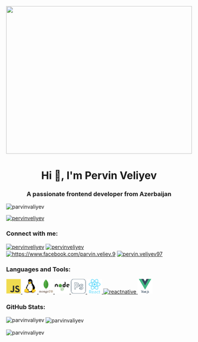 <img height="400" width="100%" src="https://upload.wikimedia.org/wikipedia/commons/6/6f/Programming123najra.gif" />
<h1 align="center">Hi 👋, I'm Pervin Veliyev</h1>
<h3 align="center">A passionate frontend developer from Azerbaijan</h3>

<p align="left"> <img src="https://komarev.com/ghpvc/?username=parvinvaliyev&label=Profile%20views&color=0e75b6&style=flat" alt="parvinvaliyev" /> </p>

<p align="left"> <a href="https://twitter.com/pervinveliyev" target="blank"><img src="https://img.shields.io/twitter/follow/pervinveliyev?logo=twitter&style=for-the-badge" alt="pervinveliyev" /></a> </p>

<h3 align="left">Connect with me:</h3>
<p align="left">
<a href="https://twitter.com/pervinveliyev" target="blank"><img align="center" src="https://raw.githubusercontent.com/rahuldkjain/github-profile-readme-generator/master/src/images/icons/Social/twitter.svg" alt="pervinveliyev" height="30" width="40" /></a>
<a href="https://linkedin.com/in/pervinveliyev" target="blank"><img align="center" src="https://raw.githubusercontent.com/rahuldkjain/github-profile-readme-generator/master/src/images/icons/Social/linked-in-alt.svg" alt="pervinveliyev" height="30" width="40" /></a>
<a href="https://fb.com/https://www.facebook.com/parvin.veliev.9" target="blank"><img align="center" src="https://raw.githubusercontent.com/rahuldkjain/github-profile-readme-generator/master/src/images/icons/Social/facebook.svg" alt="https://www.facebook.com/parvin.veliev.9" height="30" width="40" /></a>
<a href="https://instagram.com/pervin.veliyev97" target="blank"><img align="center" src="https://raw.githubusercontent.com/rahuldkjain/github-profile-readme-generator/master/src/images/icons/Social/instagram.svg" alt="pervin.veliyev97" height="30" width="40" /></a>
</p>

<h3 align="left">Languages and Tools:</h3>
<p align="left"> <a href="https://developer.mozilla.org/en-US/docs/Web/JavaScript" target="_blank" rel="noreferrer"> <img src="https://raw.githubusercontent.com/devicons/devicon/master/icons/javascript/javascript-original.svg" alt="javascript" width="40" height="40"/> </a> <a href="https://www.linux.org/" target="_blank" rel="noreferrer"> <img src="https://raw.githubusercontent.com/devicons/devicon/master/icons/linux/linux-original.svg" alt="linux" width="40" height="40"/> </a> <a href="https://www.mongodb.com/" target="_blank" rel="noreferrer"> <img src="https://raw.githubusercontent.com/devicons/devicon/master/icons/mongodb/mongodb-original-wordmark.svg" alt="mongodb" width="40" height="40"/> </a> <a href="https://nodejs.org" target="_blank" rel="noreferrer"> <img src="https://raw.githubusercontent.com/devicons/devicon/master/icons/nodejs/nodejs-original-wordmark.svg" alt="nodejs" width="40" height="40"/> </a> <a href="https://www.photoshop.com/en" target="_blank" rel="noreferrer"> <img src="https://raw.githubusercontent.com/devicons/devicon/master/icons/photoshop/photoshop-line.svg" alt="photoshop" width="40" height="40"/> </a> <a href="https://reactjs.org/" target="_blank" rel="noreferrer"> <img src="https://raw.githubusercontent.com/devicons/devicon/master/icons/react/react-original-wordmark.svg" alt="react" width="40" height="40"/> </a> <a href="https://reactnative.dev/" target="_blank" rel="noreferrer"> <img src="https://reactnative.dev/img/header_logo.svg" alt="reactnative" width="40" height="40"/> </a> <a href="https://vuejs.org/" target="_blank" rel="noreferrer"> <img src="https://raw.githubusercontent.com/devicons/devicon/master/icons/vuejs/vuejs-original-wordmark.svg" alt="vuejs" width="40" height="40"/> </a> </p>

<h3>GitHub Stats:</h3>
<p><img align="left" src="https://github-readme-stats.vercel.app/api/top-langs?username=parvinvaliyev&show_icons=true&locale=en&layout=compact" alt="parvinvaliyev" /></p>

<p>&nbsp;<img align="center" src="https://github-readme-stats.vercel.app/api?username=parvinvaliyev&show_icons=true&locale=en" alt="parvinvaliyev" /></p>

<p><img align="center" src="https://github-readme-streak-stats.herokuapp.com/?user=parvinvaliyev&" alt="parvinvaliyev" /></p>
